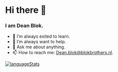 # Hi there 👋 

### I am Dean Blok.

- 🔭 I’m always exited to learn. 
- 🤔 I’m always want to help.
- 💬 Ask me about anything.
- 📫 How to reach me: Dean.blok@blokbrothers.nl.

[![languageStats](https://github-readme-stats-git-masterrstaa-rickstaa.vercel.app/api/top-langs/?username=Deanjer&theme=github_dark_dimmed)](https://github.com/Deanjer)
